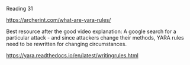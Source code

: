 Reading 31

https://archerint.com/what-are-yara-rules/ 

Best resource after the good video explanation: A google search for a particular attack - and since attackers change their methods, YARA rules need to be rewritten for changing circumstances.

https://yara.readthedocs.io/en/latest/writingrules.html 
